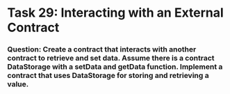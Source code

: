 # Task 29: Interacting with an External Contract

### Question: Create a contract that interacts with another contract to retrieve and set data. Assume there is a contract DataStorage with a setData and getData function. Implement a contract that uses DataStorage for storing and retrieving a value.

